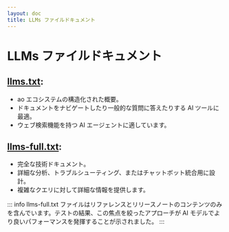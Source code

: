 ```yaml
---
layout: doc
title: LLMs ファイルドキュメント
---
```


# LLMs ファイルドキュメント

## **[llms.txt](/ja/llms.txt)**:

- ao エコシステムの構造化された概要。
- ドキュメントをナビゲートしたり一般的な質問に答えたりする AI ツールに最適。
- ウェブ検索機能を持つ AI エージェントに適しています。

## **[llms-full.txt](/ja/llms-full.txt)**:

- 完全な技術ドキュメント。
- 詳細な分析、トラブルシューティング、またはチャットボット統合用に設計。
- 複雑なクエリに対して詳細な情報を提供します。

::: info
llms-full.txt ファイルはリファレンスとリリースノートのコンテンツのみを含んでいます。テストの結果、この焦点を絞ったアプローチが AI モデルでより良いパフォーマンスを発揮することが示されました。
:::
